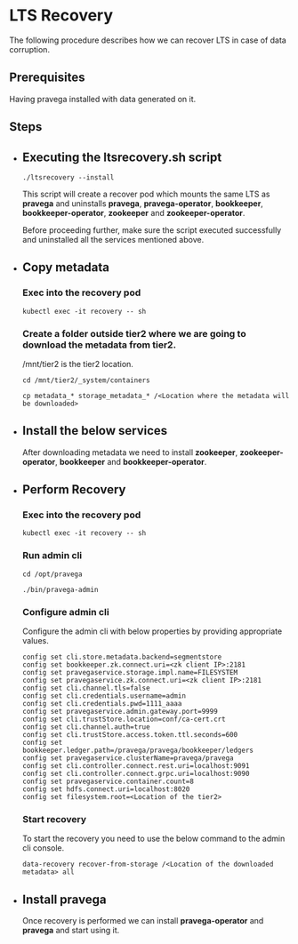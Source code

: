 <!--
Copyright Pravega Authors.

Licensed under the Apache License, Version 2.0 (the "License");
you may not use this file except in compliance with the License.
You may obtain a copy of the License at

    http://www.apache.org/licenses/LICENSE-2.0

Unless required by applicable law or agreed to in writing, software
distributed under the License is distributed on an "AS IS" BASIS,
WITHOUT WARRANTIES OR CONDITIONS OF ANY KIND, either express or implied.
See the License for the specific language governing permissions and
limitations under the License.
-->

# LTS Recovery
The following procedure describes how we can recover LTS in case of data corruption.

## Prerequisites
Having pravega installed with data generated on it. 

## Steps
* ## Executing the ltsrecovery.sh script
    ```
    ./ltsrecovery --install
    ```
    This script will create a recover pod which mounts the same LTS as **pravega** and uninstalls **pravega**, **pravega-operator**, **bookkeeper**, **bookkeeper-operator**, **zookeeper** and **zookeeper-operator**.

    Before proceeding further, make sure the script executed successfully and uninstalled all the services mentioned above.
* ## Copy metadata
    ### Exec into the recovery pod
    ```
    kubectl exec -it recovery -- sh
    ```
    ### Create a folder outside tier2 where we are going to download the metadata from tier2.
    /mnt/tier2 is the tier2 location.
    ```
    cd /mnt/tier2/_system/containers
    ```
    ```
    cp metadata_* storage_metadata_* /<Location where the metadata will be downloaded>
    ```

* ## Install the below services
    After downloading metadata we need to install **zookeeper**, **zookeeper-operator**, **bookkeeper** and **bookkeeper-operator**.

* ## Perform Recovery
    ### Exec into the recovery pod
    ```
    kubectl exec -it recovery -- sh
    ```
    ### Run admin cli
    ```
    cd /opt/pravega
    ```
    ```
    ./bin/pravega-admin
    ```
    ### Configure admin cli
    Configure the admin cli with below properties by providing appropriate values.
    ```
    config set cli.store.metadata.backend=segmentstore
    config set bookkeeper.zk.connect.uri=<zk client IP>:2181
    config set pravegaservice.storage.impl.name=FILESYSTEM
    config set pravegaservice.zk.connect.uri=<zk client IP>:2181
    config set cli.channel.tls=false
    config set cli.credentials.username=admin
    config set cli.credentials.pwd=1111_aaaa
    config set pravegaservice.admin.gateway.port=9999
    config set cli.trustStore.location=conf/ca-cert.crt
    config set cli.channel.auth=true
    config set cli.trustStore.access.token.ttl.seconds=600
    config set bookkeeper.ledger.path=/pravega/pravega/bookkeeper/ledgers
    config set pravegaservice.clusterName=pravega/pravega
    config set cli.controller.connect.rest.uri=localhost:9091
    config set cli.controller.connect.grpc.uri=localhost:9090
    config set pravegaservice.container.count=8
    config set hdfs.connect.uri=localhost:8020
    config set filesystem.root=<Location of the tier2>
    ```
    ### Start recovery
    To start the recovery you need to use the below command to the admin cli console.
    ```
    data-recovery recover-from-storage /<Location of the downloaded metadata> all
    ```

* ## Install pravega
    Once recovery is performed we can install **pravega-operator** and **pravega** and start using it.